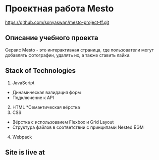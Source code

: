# Проектная работа Mesto
https://github.com/sonyaswan/mesto-project-ff.git

## Описание учебного проекта
Сервис Mesto - это интерактивная страница, где пользователи могут добавлять фотографии, удалять их, а также ставить лайки.

## Stack of Technologies
1. JavaScript
* Динамическая валидация форм
* Подключение к API
2. HTML
*Семантическая вёрстка
3. CSS
* Вёрстка с использоваием Flexbox и Grid Layout
* Структура файлов в соответствии с принципами Nested БЭМ
4. Webpack

## Site is live at
